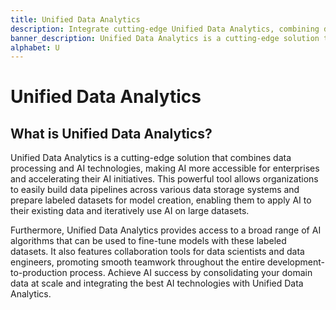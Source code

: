 ```yaml
---
title: Unified Data Analytics
description: Integrate cutting-edge Unified Data Analytics, combining data processing and AI. Empower enterprises, accelerate AI initiatives, and make AI more accessible.
banner_description: Unified Data Analytics is a cutting-edge solution that combines data processing and AI technologies, making AI more accessible for enterprises and accelerating their AI initiatives.
alphabet: U
---
```


# Unified Data Analytics

## What is Unified Data Analytics?

Unified Data Analytics is a cutting-edge solution that combines data processing and AI technologies, making AI more accessible for enterprises and accelerating their AI initiatives. This powerful tool allows organizations to easily build data pipelines across various data storage systems and prepare labeled datasets for model creation, enabling them to apply AI to their existing data and iteratively use AI on large datasets.

Furthermore, Unified Data Analytics provides access to a broad range of AI algorithms that can be used to fine-tune models with these labeled datasets. It also features collaboration tools for data scientists and data engineers, promoting smooth teamwork throughout the entire development-to-production process. Achieve AI success by consolidating your domain data at scale and integrating the best AI technologies with Unified Data Analytics.
